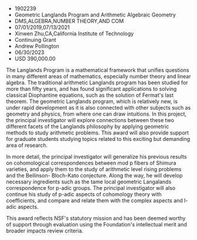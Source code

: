 
* 1902239
* Geometric Langlands Program and Arithmetic Algebraic Geometry
* DMS,ALGEBRA,NUMBER THEORY,AND COM
* 07/01/2019,07/13/2021
* Xinwen Zhu,CA,California Institute of Technology
* Continuing Grant
* Andrew Pollington
* 06/30/2023
* USD 390,000.00

The Langlands Program is a mathematical framework that unifies questions in many
different areas of mathematics, especially number theory and linear algebra. The
traditional arithmetic Langlands program has been studied for more than fifty
years, and has found significant applications to solving classical Diophantine
equations, such as the solution of Fermat's last theorem. The geometric
Langlands program, which is relatively new, is under rapid development as it is
also connected with other subjects such as geometry and physics, from where one
can draw intuitions. In this project, the principal investigator will explore
connections between these two different facets of the Langlands philosophy by
applying geometric methods to study arithmetic problems. This award will also
provide support for graduate students studying topics related to this exciting
but demanding area of research.

In more detail, the principal investigator will generalize his previous results
on cohomological correspondences between mod p fibers of Shimura varieties, and
apply them to the study of arithmetic level rising problems and the Beilinson-
Bloch-Kato conjecture. Along the way, he will develop necessary ingredients such
as the tame local geometric Langalands correspondence for p-adic groups. The
principal investigator will also continue his study of p-adic aspects of
cohomology theory with coefficients, and compare and relate them with the
complex aspects and l-adic aspects.

This award reflects NSF's statutory mission and has been deemed worthy of
support through evaluation using the Foundation's intellectual merit and broader
impacts review criteria.
